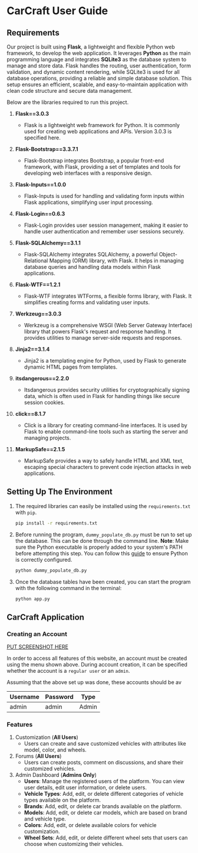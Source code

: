 # CarCraft User Guide

## Requirements

Our project is built using **Flask**, a lightweight and flexible Python web framework, to develop the web application. It leverages **Python** as the main programming language and integrates **SQLite3** as the database system to manage and store data. Flask handles the routing, user authentication, form validation, and dynamic content rendering, while SQLite3 is used for all database operations, providing a reliable and simple database solution. This setup ensures an efficient, scalable, and easy-to-maintain application with clean code structure and secure data management.

Below are the libraries required to run this project.

1. **Flask==3.0.3**
   - Flask is a lightweight web framework for Python. It is commonly used for creating web applications and APIs. Version 3.0.3 is specified here.

2. **Flask-Bootstrap==3.3.7.1**
   - Flask-Bootstrap integrates Bootstrap, a popular front-end framework, with Flask, providing a set of templates and tools for developing web interfaces with a responsive design.

3. **Flask-Inputs==1.0.0**
   - Flask-Inputs is used for handling and validating form inputs within Flask applications, simplifying user input processing.

4. **Flask-Login==0.6.3**
   - Flask-Login provides user session management, making it easier to handle user authentication and remember user sessions securely.

5. **Flask-SQLAlchemy==3.1.1**
   - Flask-SQLAlchemy integrates SQLAlchemy, a powerful Object-Relational Mapping (ORM) library, with Flask. It helps in managing database queries and handling data models within Flask applications.

6. **Flask-WTF==1.2.1**
   - Flask-WTF integrates WTForms, a flexible forms library, with Flask. It simplifies creating forms and validating user inputs.

7. **Werkzeug==3.0.3**
   - Werkzeug is a comprehensive WSGI (Web Server Gateway Interface) library that powers Flask's request and response handling. It provides utilities to manage server-side requests and responses.

8. **Jinja2==3.1.4**
   - Jinja2 is a templating engine for Python, used by Flask to generate dynamic HTML pages from templates.

9. **itsdangerous==2.2.0**
   - Itsdangerous provides security utilities for cryptographically signing data, which is often used in Flask for handling things like secure session cookies.

10. **click==8.1.7**
    - Click is a library for creating command-line interfaces. It is used by Flask to enable command-line tools such as starting the server and managing projects.

11. **MarkupSafe==2.1.5**
    - MarkupSafe provides a way to safely handle HTML and XML text, escaping special characters to prevent code injection attacks in web applications.

## Setting Up The Environment

1. The required libraries can easily be installed using the `requirements.txt` with `pip`.

    ```bash
    pip install -r requirements.txt
    ```

2. Before running the program, `dummy_populate_db.py` must be run to set up the database. This can be done through the command line. **Note**: Make sure the Python executable is properly added to your system's PATH before attempting this step. You can follow this [guide](https://realpython.com/add-python-to-path/) to ensure Python is correctly configured.

    ```bash
    python dummy_populate_db.py
    ```

3. Once the database tables have been created, you can start the program with the following command in the terminal:

    ```bash
    python app.py
    ```
    
## CarCraft Application

### Creating an Account

[PUT SCREENSHOT HERE](readme_img/signin.png)

In order to access all features of this website, an account must be created using the menu shown above. During account creation, it can be specified whether the account is a `regular user` or an `admin`.

Assuming that the above set up was done, these accounts should be av

| Username       | Password       | Type  |
| -------------- | -------------- | ----- |
| admin          | admin          | Admin |


### Features

1. Customization (**All Users**)
    - Users can create and save customized vehicles with attributes like model, color, and wheels.
2. Forums (**All Users**)
    - Users can create posts, comment on discussions, and share their customized vehicles.
3. Admin Dashboard (**Admins Only**)
    - **Users**: Manage the registered users of the platform. You can view user details, edit user information, or delete users.
    - **Vehicle Types**: Add, edit, or delete different categories of vehicle types available on the platform.
    - **Brands**: Add, edit, or delete car brands available on the platform.
    - **Models**: Add, edit, or delete car models, which are based on brand and vehicle type.
    - **Colors**: Add, edit, or delete available colors for vehicle customization.
    - **Wheel Sets**: Add, edit, or delete different wheel sets that users can choose when customizing their vehicles.

